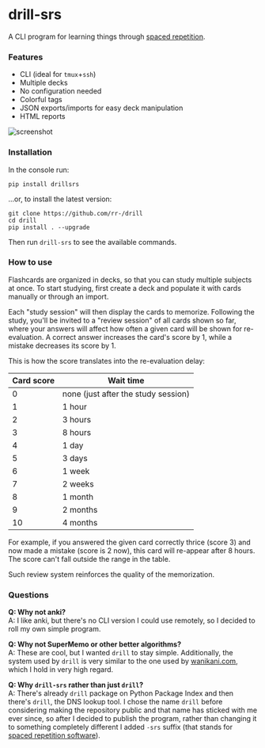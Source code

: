 # drill-srs

A CLI program for learning things through [spaced repetition](https://en.wikipedia.org/wiki/Spaced_repetition).

### Features

- CLI (ideal for `tmux`+`ssh`)
- Multiple decks
- No configuration needed
- Colorful tags
- JSON exports/imports for easy deck manipulation
- HTML reports

![screenshot](https://cloud.githubusercontent.com/assets/1045476/23531471/d7989110-ffa6-11e6-9dad-b9b8201bc07e.png)


### Installation

In the console run:

```
pip install drillsrs
```

...or, to install the latest version:

```
git clone https://github.com/rr-/drill
cd drill
pip install . --upgrade
```

Then run `drill-srs` to see the available commands.

### How to use

Flashcards are organized in decks, so that you can study multiple subjects at
once. To start studying, first create a deck and populate it with cards
manually or through an import.

Each "study session" will then display the cards to memorize. Following the
study, you'll be invited to a "review session" of all cards shown so far, where
your answers will affect how often a given card will be shown for
re-evaluation. A correct answer increases the card's score by 1, while a
mistake decreases its score by 1.

This is how the score translates into the re-evaluation delay:

Card score | Wait time
---------- | ---------
0          | none (just after the study session)
1          | 1 hour
2          | 3 hours
3          | 8 hours
4          | 1 day
5          | 3 days
6          | 1 week
7          | 2 weeks
8          | 1 month
9          | 2 months
10         | 4 months

For example, if you answered the given card correctly thrice (score 3) and now
made a mistake (score is 2 now), this card will re-appear after 8 hours. The
score can't fall outside the range in the table.

Such review system reinforces the quality of the memorization.

### Questions

**Q: Why not anki?**  
A: I like anki, but there's no CLI version I could use remotely, so I decided
   to roll my own simple program.

**Q: Why not SuperMemo or other better algorithms?**  
A: These are cool, but I wanted `drill` to stay simple. Additionally, the
system used by `drill` is very similar to the one used by
[wanikani.com](//wanikani.com), which I hold in very high regard.

**Q: Why `drill-srs` rather than just `drill`?**  
A: There's already `drill` package on Python Package Index and then there's
`drill`, the DNS lookup tool. I chose the name `drill` before considering
making the repository public and that name has sticked with me ever since, so
after I decided to publish the program, rather than changing it to something
completely different I added `-srs` suffix (that stands for [spaced repetition
software](https://en.wikipedia.org/wiki/Spaced_repetition#Software)).
